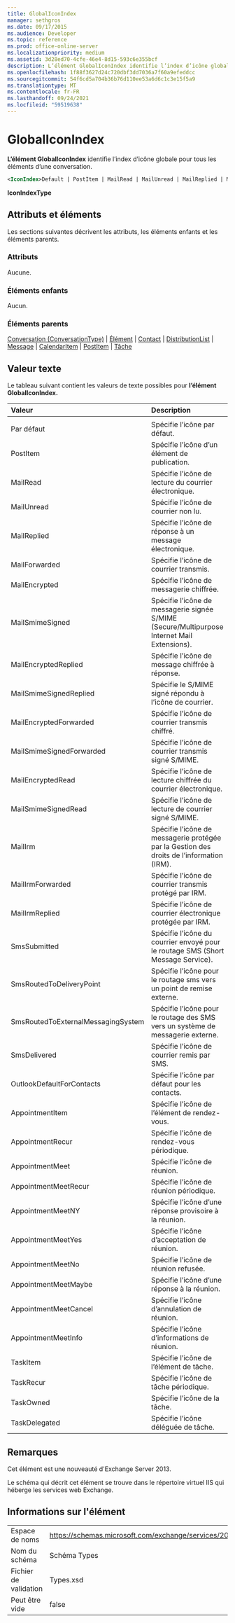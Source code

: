 ```yaml
---
title: GlobalIconIndex
manager: sethgros
ms.date: 09/17/2015
ms.audience: Developer
ms.topic: reference
ms.prod: office-online-server
ms.localizationpriority: medium
ms.assetid: 3d28ed70-4cfe-46e4-8d15-593c6e355bcf
description: L’élément GlobalIconIndex identifie l’index d’icône globale pour tous les éléments d’une conversation.
ms.openlocfilehash: 1f88f3627d24c720dbf3dd7036a7f60a9efeddcc
ms.sourcegitcommit: 54f6cd5a704b36b76d110ee53a6d6c1c3e15f5a9
ms.translationtype: MT
ms.contentlocale: fr-FR
ms.lasthandoff: 09/24/2021
ms.locfileid: "59519638"
---
```

# <a name="globaliconindex"></a>GlobalIconIndex

**L’élément GlobalIconIndex** identifie l’index d’icône globale pour tous les éléments d’une conversation. 
  
```XML
<IconIndex>Default | PostItem | MailRead | MailUnread | MailReplied | MailForwarded | MailEncrypted | MailSmimeSigned | MailEncrytedReplied | MailSmimeSignedReplied | MailEncryptedForwarded | MailSmimeSignedForwarded | MailEncryptedRead | MailSmimeSignedRead | MailIrm | MaillrmForwarded | MaillrmReplied | SmsSubmitted | SmsRoutedToDeliveryPoint | SmsRoutedToExternalMessagingSystem | SmsDelivered | OutlookDefaultForContacts | AppointmentItem | AppointmentRecur | AppointmentMeet | AppointmentMeetRecur | AppointmentMeetNY | AppointmentMeetYes | AppointmentMeetNo | AppointmentMeetMaybe | AppointmentMeetCancel | AppointmentMeetInfo | TaskItem | TaskRecur | TaskOwned | TaskDelegated</IconIndex>
```

 **IconIndexType**
## <a name="attributes-and-elements"></a>Attributs et éléments

Les sections suivantes décrivent les attributs, les éléments enfants et les éléments parents.
  
### <a name="attributes"></a>Attributs

Aucune.
  
### <a name="child-elements"></a>Éléments enfants

Aucun.
  
### <a name="parent-elements"></a>Éléments parents

[Conversation (ConversationType)](conversation-conversationtype.md)  |  [Élément](item.md)  |  [Contact](contact.md)  |  [DistributionList](distributionlist.md)  |  [Message](message-ex15websvcsotherref.md)  |  [CalendarItem](calendaritem.md)  |  [PostItem](postitem.md)  |  [Tâche](task.md)
  
## <a name="text-value"></a>Valeur texte

Le tableau suivant contient les valeurs de texte possibles pour **l’élément GlobalIconIndex.** 
  
|**Valeur**|**Description**|
|:-----|:-----|
|||
|Par défaut  <br/> |Spécifie l’icône par défaut.  <br/> |
|PostItem  <br/> |Spécifie l’icône d’un élément de publication.  <br/> |
|MailRead  <br/> |Spécifie l’icône de lecture du courrier électronique.  <br/> |
|MailUnread  <br/> |Spécifie l’icône de courrier non lu.  <br/> |
|MailReplied  <br/> |Spécifie l’icône de réponse à un message électronique.  <br/> |
|MailForwarded  <br/> |Spécifie l’icône de courrier transmis.  <br/> |
|MailEncrypted  <br/> |Spécifie l’icône de messagerie chiffrée.  <br/> |
|MailSmimeSigned  <br/> |Spécifie l’icône de messagerie signée S/MIME (Secure/Multipurpose Internet Mail Extensions).  <br/> |
|MailEncryptedReplied  <br/> |Spécifie l’icône de message chiffrée à réponse.  <br/> |
|MailSmimeSignedReplied  <br/> |Spécifie le S/MIME signé répondu à l’icône de courrier.  <br/> |
|MailEncryptedForwarded  <br/> |Spécifie l’icône de courrier transmis chiffré.  <br/> |
|MailSmimeSignedForwarded  <br/> |Spécifie l’icône de courrier transmis signé S/MIME.  <br/> |
|MailEncryptedRead  <br/> |Spécifie l’icône de lecture chiffrée du courrier électronique.  <br/> |
|MailSmimeSignedRead  <br/> |Spécifie l’icône de lecture de courrier signé S/MIME.  <br/> |
|MailIrm  <br/> |Spécifie l’icône de messagerie protégée par la Gestion des droits de l’information (IRM).  <br/> |
|MailIrmForwarded  <br/> |Spécifie l’icône de courrier transmis protégé par IRM.  <br/> |
|MailIrmReplied  <br/> |Spécifie l’icône de courrier électronique protégée par IRM.  <br/> |
|SmsSubmitted  <br/> |Spécifie l’icône du courrier envoyé pour le routage SMS (Short Message Service).  <br/> |
|SmsRoutedToDeliveryPoint  <br/> |Spécifie l’icône pour le routage sms vers un point de remise externe.  <br/> |
|SmsRoutedToExternalMessagingSystem  <br/> |Spécifie l’icône pour le routage des SMS vers un système de messagerie externe.  <br/> |
|SmsDelivered  <br/> |Spécifie l’icône de courrier remis par SMS.  <br/> |
|OutlookDefaultForContacts  <br/> |Spécifie l’icône par défaut pour les contacts.  <br/> |
|AppointmentItem  <br/> |Spécifie l’icône de l’élément de rendez-vous.  <br/> |
|AppointmentRecur  <br/> |Spécifie l’icône de rendez-vous périodique.  <br/> |
|AppointmentMeet  <br/> |Spécifie l’icône de réunion.  <br/> |
|AppointmentMeetRecur  <br/> |Spécifie l’icône de réunion périodique.  <br/> |
|AppointmentMeetNY  <br/> |Spécifie l’icône d’une réponse provisoire à la réunion.  <br/> |
|AppointmentMeetYes  <br/> |Spécifie l’icône d’acceptation de réunion.  <br/> |
|AppointmentMeetNo  <br/> |Spécifie l’icône de réunion refusée.  <br/> |
|AppointmentMeetMaybe  <br/> |Spécifie l’icône d’une réponse à la réunion.  <br/> |
|AppointmentMeetCancel  <br/> |Spécifie l’icône d’annulation de réunion.  <br/> |
|AppointmentMeetInfo  <br/> |Spécifie l’icône d’informations de réunion.  <br/> |
|TaskItem  <br/> |Spécifie l’icône de l’élément de tâche.  <br/> |
|TaskRecur  <br/> |Spécifie l’icône de tâche périodique.  <br/> |
|TaskOwned  <br/> |Spécifie l’icône de la tâche.  <br/> |
|TaskDelegated  <br/> |Spécifie l’icône déléguée de tâche.  <br/> |
   
## <a name="remarks"></a>Remarques

Cet élément est une nouveauté d'Exchange Server 2013.
  
Le schéma qui décrit cet élément se trouve dans le répertoire virtuel IIS qui héberge les services web Exchange.
  
## <a name="element-information"></a>Informations sur l'élément

|||
|:-----|:-----|
|Espace de noms  <br/> |https://schemas.microsoft.com/exchange/services/2006/types  <br/> |
|Nom du schéma  <br/> |Schéma Types  <br/> |
|Fichier de validation  <br/> |Types.xsd  <br/> |
|Peut être vide  <br/> |false  <br/> |
   


